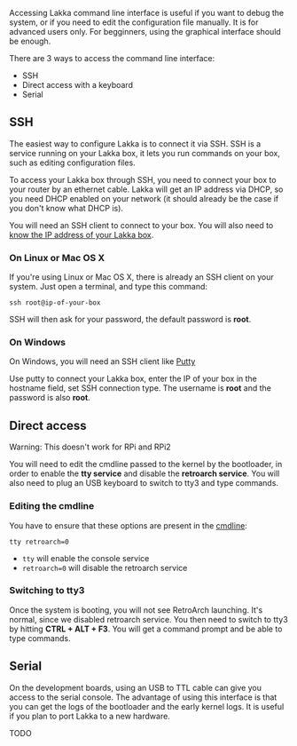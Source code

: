 Accessing Lakka command line interface is useful if you want to debug the system, or if you need to edit the configuration file manually. It is for advanced users only. For begginners, using the graphical interface should be enough.

There are 3 ways to access the command line interface:

 * SSH
 * Direct access with a keyboard
 * Serial

## SSH

The easiest way to configure Lakka is to connect it via SSH. SSH is a service running on your Lakka box, it lets you run commands on your box, such as editing configuration files.

To access your Lakka box through SSH, you need to connect your box to your router by an ethernet cable. Lakka will get an IP address via DHCP, so you need DHCP enabled on your network (it should already be the case if you don't know what DHCP is).

You will need an SSH client to connect to your box. You will also need to [know the IP address of your Lakka box](Finding-the-IP-of-your-Lakka-box).

### On Linux or Mac OS X

If you're using Linux or Mac OS X, there is already an SSH client on your system. Just open a terminal, and type this command:

    ssh root@ip-of-your-box

SSH will then ask for your password, the default password is **root**.

### On Windows

On Windows, you will need an SSH client like [Putty](http://www.putty.org/)

Use putty to connect your Lakka box, enter the IP of your box in the hostname field, set SSH connection type. The username is **root** and the password is also **root**.

## Direct access

Warning: This doesn't work for RPi and RPi2

You will need to edit the cmdline passed to the kernel by the bootloader, in order to enable the **tty service** and disable the **retroarch service**. You will also need to plug an USB keyboard to switch to tty3 and type commands.

### Editing the cmdline

You have to ensure that these options are present in the [cmdline](The-bootloader):

    tty retroarch=0

 * `tty` will enable the console service
 * `retroarch=0` will disable the retroarch service

### Switching to tty3

Once the system is booting, you will not see RetroArch launching. It's normal, since we disabled retroarch service. You then need to switch to tty3 by hitting **CTRL + ALT + F3**. You will get a command prompt and be able to type commands.

## Serial

On the development boards, using an USB to TTL cable can give you access to the serial console. The advantage of using this interface is that you can get the logs of the bootloader and the early kernel logs. It is useful if you plan to port Lakka to a new hardware.

TODO
